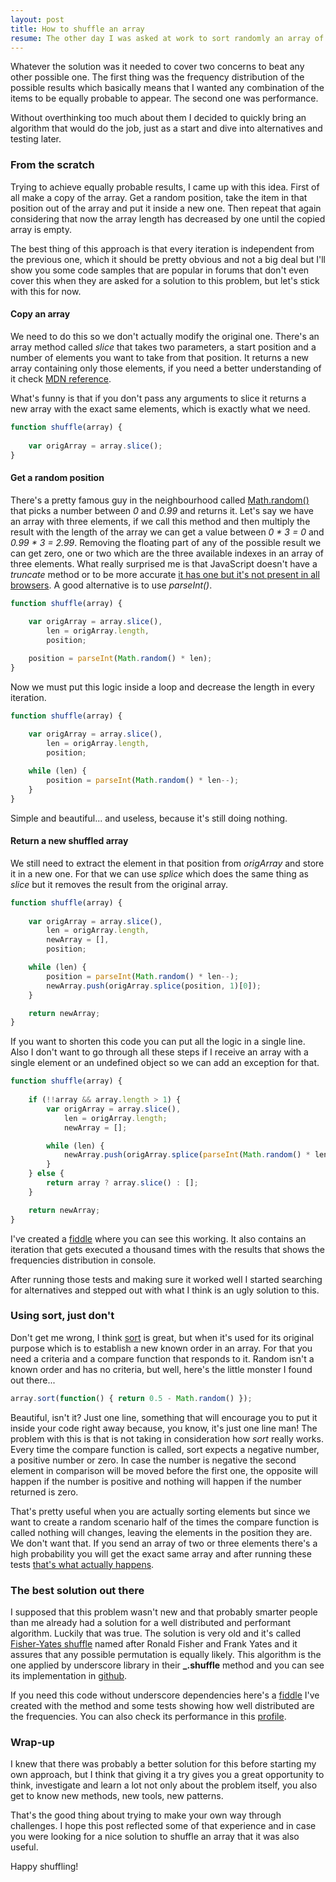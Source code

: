 ```yaml
---
layout: post
title: How to shuffle an array
resume: The other day I was asked at work to sort randomly an array of objects and while it didn't seem a very complex task it turned out into hours of investigation. There are a lot of things to take care of, so yes, it is a complex scenario and there are a lot of possible solutions.
---
```


Whatever the solution was it needed to cover two concerns to beat any other possible one. The first thing was the frequency distribution of the possible results which basically means that I wanted any combination of the items to be equally probable to appear. The second one was performance.

Without overthinking too much about them I decided to quickly bring an algorithm that would do the job, just as a start and dive into alternatives and testing later.


### From the scratch

Trying to achieve equally probable results, I came up with this idea. First of all make a copy of the array. Get a random position, take the item in that position out of the array and put it inside a new one. Then repeat that again considering that now the array length has decreased by one until the copied array is empty.

The best thing of this approach is that every iteration is independent from the previous one, which it should be pretty obvious and not a big deal but I'll show you some code samples that are popular in forums that don't even cover this when they are asked for a solution to this problem, but let's stick with this for now.

#### Copy an array

We need to do this so we don't actually modify the original one. There's an array method called *slice* that takes two parameters, a start position and a number of elements you want to take from that position. It returns a new array containing only those elements, if you need a better understanding of it check <a href="https://developer.mozilla.org/en-US/docs/Web/JavaScript/Reference/Global_Objects/Array/slice" target="blank">MDN reference</a>.

What's funny is that if you don't pass any arguments to slice it returns a new array with the exact same elements, which is exactly what we need.

```js
function shuffle(array) {
    
    var origArray = array.slice();
}
```

#### Get a random position

There's a pretty famous guy in the neighbourhood called <a href="https://developer.mozilla.org/en-US/docs/Web/JavaScript/Reference/Global_Objects/Math/random" target="_blank">Math.random()</a> that picks a number between *0* and *0.99* and returns it. Let's say we have an array with three elements, if we call this method and then multiply the result with the length of the array we can get a value between *0 * 3 = 0* and *0.99 * 3 = 2.99*. Removing the floating part of any of the possible result we can get zero, one or two which are the three available indexes in an array of three elements. What really surprised me is that JavaScript doesn't have a *truncate* method or to be more accurate <a href="https://developer.mozilla.org/en-US/docs/Web/JavaScript/Reference/Global_Objects/Math/trunc" target="_blank">it has one but it's not present in all browsers</a>. A good alternative is to use *parseInt()*.

```js
function shuffle(array) {
    
    var origArray = array.slice(), 
        len = origArray.length,
        position;

    position = parseInt(Math.random() * len);
}
```

Now we must put this logic inside a loop and decrease the length in every iteration.

```js
function shuffle(array) {
    
    var origArray = array.slice(), 
        len = origArray.length,
        position;

    while (len) {
        position = parseInt(Math.random() * len--);
    }
}
```

Simple and beautiful... and useless, because it's still doing nothing.


#### Return a new shuffled array

We still need to extract the element in that position from *origArray* and store it in a new one. For that we can use *splice* which does the same thing as *slice* but it removes the result from the original array.

```js
function shuffle(array) {
    
    var origArray = array.slice(),
        len = origArray.length,
        newArray = [], 
        position;

    while (len) {
        position = parseInt(Math.random() * len--);
        newArray.push(origArray.splice(position, 1)[0]);
    }

    return newArray;
}
```

If you want to shorten this code you can put all the logic in a single line. Also I don't want to go through all these steps if I receive an array with a single element or an undefined object so we can add an exception for that.

```js
function shuffle(array) {
    
    if (!!array && array.length > 1) {
        var origArray = array.slice(),
            len = origArray.length;
            newArray = []; 

        while (len) {
            newArray.push(origArray.splice(parseInt(Math.random() * len--), 1)[0]);
        }
    } else {
        return array ? array.slice() : [];
    }

    return newArray;
}
```

I've created a <a href="http://jsfiddle.net/jeremenichelli/7qLbpr1b/6/" target="_blank">fiddle</a> where you can see this working. It also contains an iteration that gets executed a thousand times with the results that shows the frequencies distribution in console.

After running those tests and making sure it worked well I started searching for alternatives and stepped out with what I think is an ugly solution to this.


### Using sort, just don't

Don't get me wrong, I think <a href="https://developer.mozilla.org/en-US/docs/Web/JavaScript/Reference/Global_Objects/Array/sort" target="_blank">sort</a> is great, but when it's used for its original purpose which is to establish a new known order in an array. For that you need a criteria and a compare function that responds to it. Random isn't a known order and has no criteria, but well, here's the little monster I found out there...

```js
array.sort(function() { return 0.5 - Math.random() });
```

Beautiful, isn't it? Just one line, something that will encourage you to put it inside your code right away because, you know, it's just one line man! The problem with this is that is not taking in consideration how *sort* really works. Every time the compare function is called, sort expects a negative number, a positive number or zero. In case the number is negative the second element in comparison will be moved before the first one, the opposite will happen if the number is positive and nothing will happen if the number returned is zero.

That's pretty useful when you are actually sorting elements but since we want to create a random scenario half of the times the compare function is called nothing will changes, leaving the elements in the position they are. We don't want that. If you send an array of two or three elements there's a high probability you will get the exact same array and after running these tests <a href="http://jsfiddle.net/jeremenichelli/vhn6nbfy/1/" target="_blank">that's what actually happens</a>.


### The best solution out there

I supposed that this problem wasn't new and that probably smarter people than me already had a solution for a well distributed and performant algorithm. Luckily that was true. The solution is very old and it's called <a href="http://en.wikipedia.org/wiki/Fisher–Yates_shuffle" target="_blank">Fisher-Yates shuffle</a> named after Ronald Fisher and Frank Yates and it assures that any possible permutation is equally likely. This algorithm is the one applied by underscore library in their **_.shuffle** method and you can see its implementation in <a href="https://github.com/jashkenas/underscore/blob/master/underscore.js#L342" target="_blank">github</a>.

If you need this code without underscore dependencies here's a <a href="https://jsfiddle.net/jeremenichelli/4ze2buLa/2/" target="_blank">fiddle</a> I've created with the method and some tests showing how well distributed are the frequencies. You can also check its performance in this <a href="http://jsperf.com/most-performant-shuffle-method-for-arrays" target="_blank">profile</a>.


### Wrap-up

I knew that there was probably a better solution for this before starting my own approach, but I think that giving it a try gives you a great opportunity to think, investigate and learn a lot not only about the problem itself, you also get to know new methods, new tools, new patterns. 

That's the good thing about trying to make your own way through challenges. I hope this post reflected some of that experience and in case you were looking for a nice solution to shuffle an array that it was also useful.

Happy shuffling!
